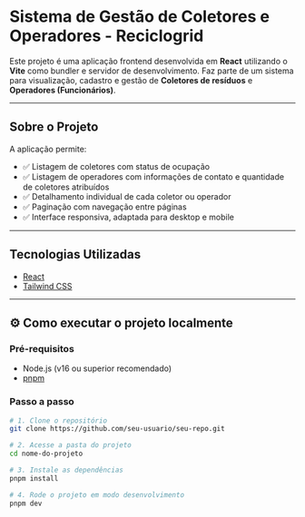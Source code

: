 # Sistema de Gestão de Coletores e Operadores - Reciclogrid

Este projeto é uma aplicação frontend desenvolvida em **React** utilizando o **Vite** como bundler e servidor de desenvolvimento. Faz parte de um sistema para visualização, cadastro e gestão de **Coletores de resíduos** e **Operadores (Funcionários)**.

---

## Sobre o Projeto

A aplicação permite:

- ✅ Listagem de coletores com status de ocupação
- ✅ Listagem de operadores com informações de contato e quantidade de coletores atribuídos
- ✅ Detalhamento individual de cada coletor ou operador
- ✅ Paginação com navegação entre páginas
- ✅ Interface responsiva, adaptada para desktop e mobile

---

## Tecnologias Utilizadas

- [React](https://reactjs.org/)
- [Tailwind CSS](https://tailwindcss.com/)

---

## ⚙️ Como executar o projeto localmente

### Pré-requisitos

- Node.js (v16 ou superior recomendado)
- [pnpm](https://pnpm.io/installation)

### Passo a passo

```bash
# 1. Clone o repositório
git clone https://github.com/seu-usuario/seu-repo.git

# 2. Acesse a pasta do projeto
cd nome-do-projeto

# 3. Instale as dependências
pnpm install

# 4. Rode o projeto em modo desenvolvimento
pnpm dev
```
